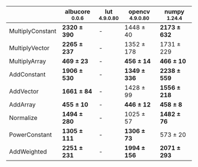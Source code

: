 |                |albucore<br><small>0.0.6</small>|lut<br><small>4.9.0.80</small>|opencv<br><small>4.9.0.80</small>|numpy<br><small>1.24.4</small>|
|----------------|--------------------------------|------------------------------|---------------------------------|------------------------------|
|MultiplyConstant|**2320 ± 390**                  |-                             |1448 ± 40                        |**2173 ± 632**                |
|MultiplyVector  |**2265 ± 237**                  |-                             |1352 ± 178                       |1731 ± 229                    |
|MultiplyArray   |**469 ± 23**                    |-                             |**456 ± 14**                     |**466 ± 10**                  |
|AddConstant     |**1906 ± 530**                  |-                             |**1349 ± 336**                   |**2238 ± 559**                |
|AddVector       |**1661 ± 84**                   |-                             |1428 ± 99                        |**1556 ± 218**                |
|AddArray        |**455 ± 10**                    |-                             |**446 ± 12**                     |**458 ± 8**                   |
|Normalize       |**1494 ± 280**                  |-                             |1025 ± 57                        |**1482 ± 76**                 |
|PowerConstant   |**1305 ± 111**                  |-                             |**1306 ± 73**                    |573 ± 20                      |
|AddWeighted     |**2251 ± 231**                  |-                             |**1994 ± 156**                   |**2071 ± 293**                |
